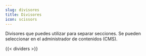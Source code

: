 ```yaml
---
slug: divisores
title: Divisores
icon: scissors
---
```


Divisores que puedes utilizar para separar secciones. Se pueden seleccionar en el administrador de contenidos (CMS).

{{< dividers >}}